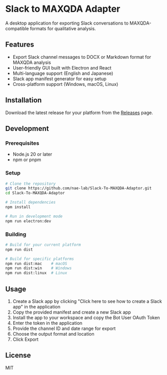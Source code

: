 # Slack to MAXQDA Adapter

A desktop application for exporting Slack conversations to MAXQDA-compatible formats for qualitative analysis.

## Features

- Export Slack channel messages to DOCX or Markdown format for MAXQDA analysis
- User-friendly GUI built with Electron and React
- Multi-language support (English and Japanese)
- Slack app manifest generator for easy setup
- Cross-platform support (Windows, macOS, Linux)

## Installation

Download the latest release for your platform from the [Releases](https://github.com/nae-lab/Slack-To-MAXQDA-Adaptor/releases) page.

## Development

### Prerequisites

- Node.js 20 or later
- npm or pnpm

### Setup

```bash
# Clone the repository
git clone https://github.com/nae-lab/Slack-To-MAXQDA-Adaptor.git
cd Slack-To-MAXQDA-Adaptor

# Install dependencies
npm install

# Run in development mode
npm run electron:dev
```

### Building

```bash
# Build for your current platform
npm run dist

# Build for specific platforms
npm run dist:mac    # macOS
npm run dist:win    # Windows
npm run dist:linux  # Linux
```

## Usage

1. Create a Slack app by clicking "Click here to see how to create a Slack app" in the application
2. Copy the provided manifest and create a new Slack app
3. Install the app to your workspace and copy the Bot User OAuth Token
4. Enter the token in the application
5. Provide the channel ID and date range for export
6. Choose the output format and location
7. Click Export

## License

MIT